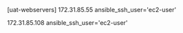 [uat-webservers]
172.31.85.55 ansible_ssh_user='ec2-user' 

172.31.85.108 ansible_ssh_user='ec2-user' 